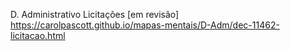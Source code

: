 D. Administrativo
  Licitações [em revisão]
    https://carolpascott.github.io/mapas-mentais/D-Adm/dec-11462-licitacao.html
